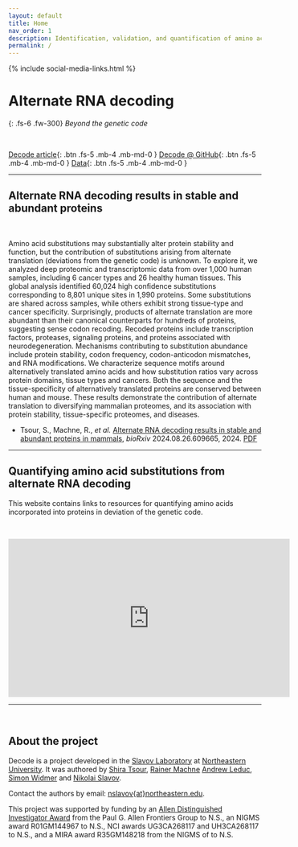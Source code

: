 ```yaml
---
layout: default
title: Home
nav_order: 1
description: Identification, validation, and quantification of amino acid substitutions that arise from alternate RNA decoding using LC-MS/MS proteomics data | Slavov Laboratory and single-cell proteomics center
permalink: /
---
```

{% include social-media-links.html %}

# Alternate RNA decoding

{: .fs-6 .fw-300}
*Beyond the genetic code*


&nbsp;


[Decode article][Decode_article]{: .btn .fs-5 .mb-4 .mb-md-0 }
[Decode @ GitHub][decode_Code]{: .btn .fs-5 .mb-4 .mb-md-0 }
[Data](data){: .btn .fs-5 .mb-4 .mb-md-0 }

------------

## Alternate RNA decoding results in stable and abundant proteins

&nbsp;

Amino acid substitutions may substantially alter protein stability and function, but the contribution of substitutions arising from alternate translation (deviations from the genetic code) is unknown. To explore it, we analyzed deep proteomic and transcriptomic data from over 1,000 human samples, including 6 cancer types and 26 healthy human tissues. This global analysis identified 60,024 high confidence substitutions corresponding to 8,801 unique sites in 1,990 proteins. Some substitutions are shared across samples, while others exhibit strong tissue-type and cancer specificity. Surprisingly, products of alternate translation are more abundant than their canonical counterparts for hundreds of proteins, suggesting sense codon recoding. Recoded proteins include transcription factors, proteases, signaling proteins, and proteins associated with neurodegeneration. Mechanisms contributing to substitution abundance include protein stability, codon frequency, codon-anticodon mismatches, and RNA modifications. We characterize sequence motifs around alternatively translated amino acids and how substitution ratios vary across protein domains, tissue types and cancers. Both the sequence and the tissue-specificity of alternatively translated proteins are conserved between human and mouse. These results demonstrate the contribution of alternate translation to diversifying mammalian proteomes, and its association with protein stability, tissue-specific proteomes, and diseases.  

* Tsour, S., Machne, R., *et al.* [Alternate RNA decoding results in stable and abundant proteins in mammals][Decode_article], *bioRxiv* 2024.08.26.609665, 2024. [PDF](https://slavovlab.net/Slavov-Lab-Publications/2024_Tsour_Decode.pdf) <!---*Nat Biotechnol* (2022). [10.1038/s41587-022-01389-w][plexDIA_Nature],  [Preprint][plexDIA_Article]--->


------------

## Quantifying amino acid substitutions from alternate RNA decoding

This website contains links to resources for quantifying amino acids incorporated into proteins in deviation of the genetic code.  

&nbsp;

<iframe width="560" height="315" src="https://www.youtube.com/embed/F4-PUuz5kcQ?si=HLhMU-2YbltqILvG" title="YouTube video player" frameborder="0" allow="accelerometer; autoplay; clipboard-write; encrypted-media; gyroscope; picture-in-picture; web-share" referrerpolicy="strict-origin-when-cross-origin" allowfullscreen></iframe>



<!---[![plexDIA: Multiplexed data-independent acquisition for increasing proteomics throughput](https://scp.slavovlab.net/Figs/plexDIA_4.png){: width="100%" .center-image}](https://scp.slavovlab.net/plexDIA) --->


------------


&nbsp;

<!--- ## Perspectives on high-throughput multiplexed proteomics
* [Strategies for increasing the depth and throughput of protein analysis by plexDIA](https://pubs.acs.org/doi/10.1021/acs.jproteome.2c00721)  *Journal of Proteome Research*
* [Framework for multiplicative scaling of single-cell proteomics](https://www.nature.com/articles/s41587-022-01411-1), *Nature Biotechnology*
* [Increasing proteomics throughput](https://www.nature.com/articles/s41587-021-00881-z), *Nature Biotechnology*
* [Driving Single Cell Proteomics Forward with Innovation](https://pubmed.ncbi.nlm.nih.gov/34597050/), *Journal of Proteome Research*
* [Scaling up single-cell proteomics](https://doi.org/10.1016/j.mcpro.2021.100179), *Molecular and Cellular Proteomics* --->



## About the project

Decode is a project developed in the [Slavov Laboratory](https://slavovlab.net) at [Northeastern University](https://www.northeastern.edu/). It was authored by [Shira Tsour](https://slavovlab.net/people.htm), [Rainer Machne](https://slavovlab.net/people.htm) [Andrew Leduc](http://andrewdleduc.com/), [Simon Widmer](https://slavovlab.net/people.htm) and [Nikolai Slavov](https://coe.northeastern.edu/people/slavov-nikolai/).   


Contact the authors by email: [nslavov\{at\}northeastern.edu](mailto:nslavov@northeastern.edu).

This project was supported by funding by an [Allen Distinguished Investigator Award](https://alleninstitute.org/person/nikolai-slavov/) from the Paul G. Allen Frontiers Group to N.S., an NIGMS award R01GM144967 to N.S., NCI awards UG3CA268117 and UH3CA268117 to N.S., and a MIRA award R35GM148218 from the NIGMS of to N.S.


[Decode_article]: https://www.biorxiv.org/content/10.1101/2024.08.26.609665v1 "Alternate RNA decoding results in stable and abundant proteins in mammals"
[decode_Code]: https://github.com/SlavovLab/decode "Decode data analysis pipeline, GitHub repository from the Slavov Laboratory"
